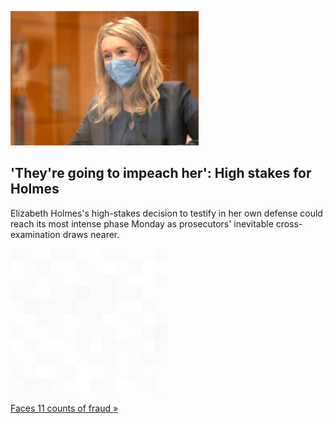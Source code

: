 
!['They're going to impeach her': High stakes for Holmes](./20211129175843.png)
## 'They're going to impeach her': High stakes for Holmes

Elizabeth Holmes's high-stakes decision to testify in her own defense could reach its most intense phase Monday as prosecutors' inevitable cross-examination draws nearer.

![pic](../square_bg.png)

[Faces 11 counts of fraud »](https://www.yahoo.com/finance/news/elizabeth-holmes-cross-examination-the-devil-will-be-in-the-details-145300233.html)
